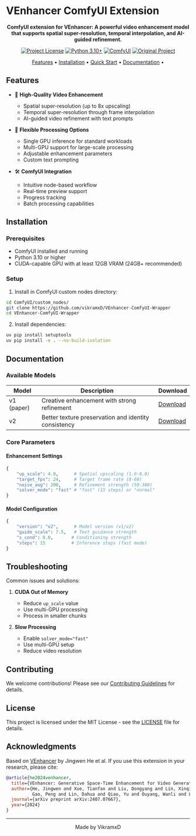# VEnhancer ComfyUI Extension

<div align="center">


**ComfyUI extension for VEnhancer: A powerful video enhancement model that supports spatial super-resolution, temporal interpolation, and AI-guided refinement.**

[![Project License](https://img.shields.io/badge/license-MIT-blue.svg)](LICENSE)
[![Python 3.10+](https://img.shields.io/badge/python-3.10+-blue.svg)](https://www.python.org/downloads/release/python-3100/)
[![ComfyUI](https://img.shields.io/badge/ComfyUI-extension-green.svg)](https://github.com/comfyanonymous/ComfyUI)
[![Original Project](https://img.shields.io/badge/Original-VEnhancer-red.svg)](https://github.com/Vchitect/VEnhancer)

[Features](#features) •
[Installation](#installation) •
[Quick Start](#quick-start) •
[Documentation](#documentation) •

</div>

## Features

- 🎥 **High-Quality Video Enhancement**
  - Spatial super-resolution (up to 8x upscaling)
  - Temporal super-resolution through frame interpolation
  - AI-guided video refinement with text prompts

- 🚀 **Flexible Processing Options**
  - Single GPU inference for standard workloads
  - Multi-GPU support for large-scale processing
  - Adjustable enhancement parameters
  - Custom text prompting

- 🛠️ **ComfyUI Integration**
  - Intuitive node-based workflow
  - Real-time preview support
  - Progress tracking
  - Batch processing capabilities

## Installation

### Prerequisites
- ComfyUI installed and running
- Python 3.10 or higher
- CUDA-capable GPU with at least 12GB VRAM (24GB+ recommended)

### Setup

1. Install in ComfyUI custom nodes directory:
```bash
cd ComfyUI/custom_nodes/
git clone https://github.com/vikramxD/VEnhancer-ComfyUI-Wrapper
cd VEnhancer-ComfyUI-Wrapper
```

2. Install dependencies:
```bash
uv pip install setuptools
uv pip install -e . --no-build-isolation
```



## Documentation

### Available Models

| Model | Description | Download |
|-------|-------------|----------|
| v1 (paper) | Creative enhancement with strong refinement | [Download](https://huggingface.co/jwhejwhe/VEnhancer/resolve/main/venhancer_paper.pt) |
| v2 | Better texture preservation and identity consistency | [Download](https://huggingface.co/jwhejwhe/VEnhancer/resolve/main/venhancer_v2.pt) |

### Core Parameters

#### Enhancement Settings
```python
{
    "up_scale": 4.0,      # Spatial upscaling (1.0-8.0)
    "target_fps": 24,     # Target frame rate (8-60)
    "noise_aug": 200,     # Refinement strength (50-300)
    "solver_mode": "fast" # "fast" (15 steps) or "normal"
}
```

#### Model Configuration
```python
{
    "version": "v2",      # Model version (v1/v2)
    "guide_scale": 7.5,   # Text guidance strength
    "s_cond": 8.0,       # Conditioning strength
    "steps": 15          # Inference steps (fast mode)
}
```

## Troubleshooting

Common issues and solutions:

1. **CUDA Out of Memory**
   - Reduce `up_scale` value
   - Use multi-GPU processing
   - Process in smaller chunks

2. **Slow Processing**
   - Enable `solver_mode="fast"`
   - Use multi-GPU setup
   - Reduce video resolution

## Contributing

We welcome contributions! Please see our [Contributing Guidelines](CONTRIBUTING.md) for details.

## License

This project is licensed under the MIT License - see the [LICENSE](LICENSE) file for details.

## Acknowledgments

Based on [VEnhancer](https://github.com/Vchitect/VEnhancer) by Jingwen He et al. If you use this extension in your research, please cite:

```bibtex
@article{he2024venhancer,
  title={VEnhancer: Generative Space-Time Enhancement for Video Generation},
  author={He, Jingwen and Xue, Tianfan and Liu, Dongyang and Lin, Xinqi and 
          Gao, Peng and Lin, Dahua and Qiao, Yu and Ouyang, Wanli and Liu, Ziwei},
  journal={arXiv preprint arXiv:2407.07667},
  year={2024}
}
```

---
<div align="center">
Made by VikramxD
</div>
